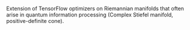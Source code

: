Extension of TensorFlow optimizers on Riemannian manifolds that often arise in quantum information processing (Complex Stiefel manifold, positive-definite cone).
